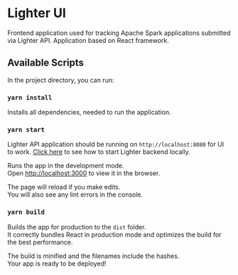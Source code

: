 # Lighter UI

Frontend application used for tracking Apache Spark applications submitted via Lighter API.
Application based on React framework.

## Available Scripts

In the project directory, you can run:

### `yarn install`

Installs all dependencies, needed to run the application.

### `yarn start`

Lighter API application should be running on `http://localhost:8080` for UI to work.
[Click here](../dev/README.md) to see how to start Lighter backend locally.

Runs the app in the development mode.\
Open [http://localhost:3000](http://localhost:3000) to view it in the browser.

The page will reload if you make edits.\
You will also see any lint errors in the console.

### `yarn build`

Builds the app for production to the `dist` folder.\
It correctly bundles React in production mode and optimizes the build for the best performance.

The build is minified and the filenames include the hashes.\
Your app is ready to be deployed!
